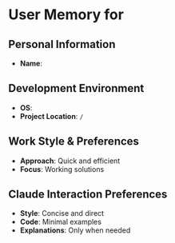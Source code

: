 # User Memory for 

## Personal Information
- **Name**: 

## Development Environment
- **OS**: 
- **Project Location**: `/`

## Work Style & Preferences
- **Approach**: Quick and efficient
- **Focus**: Working solutions

## Claude Interaction Preferences
- **Style**: Concise and direct
- **Code**: Minimal examples
- **Explanations**: Only when needed